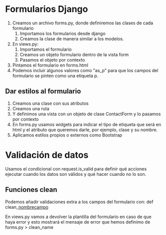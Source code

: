 # Formularios Django
1. Creamos un archivo forms.py, donde definiremos las clases de cada formulario
   1. Importamos los formularios desde django
   2. Creamos la clase de manera similar a los modelos.
2. En views.py: 
   1. Importamos el formulario
   2. Creamos un objeto formulario dentro de la vista form
   3. Pasamos el objeto por contexto
3. Pintamos el formulario en forms.html
4. Podemos incluir algunos valores como "as_p" para que los campos del formulario se pinten como una etiqueta p.

## Dar estilos al formulario
1. Creamos una clase con sus atributos
2. Creamos una ruta
3. Y definimos una vista con un objeto de clase ContactForm y lo pasamos por contexto
4. En forms.py usamos widgets para indicar el tipo de etiqueta que será en html y el atributo que queremos darle, por ejemplo, clase y su nombre. 
5. Aplicamos estilos propios o externos como Bootstrap

# Validación de datos
Usamos el condicional con request.is_valid para definir qué acciones ejecutar cuando los datos son válidos y qué hacer cuando no lo son.

## Funciones clean
Podemos añadir validaciones extra a los campos del formulario con: def clean_[nombrecampo](self)

En views.py vamos a devolver la plantilla del formulario en caso de que haya error y esto mostrará el mensaje de error que hemos definimo de forms.py > clean_name

